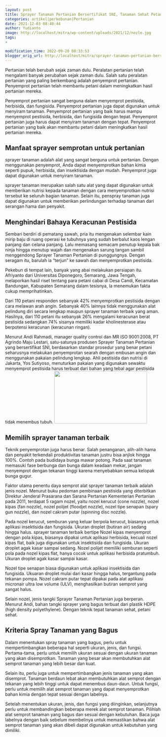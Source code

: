 ```yaml
---
layout: post
title: Sprayer Tanaman Pertanian Bersertifikat SNI, Tanaman Sehat Petani Pun Aman
categories: artikel|perkebunan|Pertanian
date: 2021-12-03 08:40:44
author: Yudianto
image: http://localhost/mitra/wp-content/uploads/2021/12/nozle.jpg
tags:
- 

modification_time: 2022-09-20 08:33:53
blogger_orig_url: http://localhost/mitra/sprayer-tanaman-pertanian-bersertifikat.html
---
```


Pertanian telah berubah sejak zaman dulu. Peralatan pertanian telah mengalami banyak perubahan sejak zaman dulu. Salah satu peralatan pertanian yang paling berkembang adalah penyemprot pertanian. Penyemprot pertanian telah membantu petani dalam meningkatkan hasil pertanian mereka.

Penyemprot pertanian sangat berguna dalam menyemprot pestisida, herbisida, dan fungisida. Penyemprot pertanian juga dapat digunakan untuk menyiram tanaman. Penyemprot pertanian yang baik harus mampu menyemprot pestisida, herbisida, dan fungisida dengan tepat. Penyemprot pertanian juga harus dapat menyiram tanaman dengan tepat. Penyemprot pertanian yang baik akan membantu petani dalam meningkatkan hasil pertanian mereka.
<h2>Manfaat sprayer semprotan untuk pertanian</h2>
sprayer tanaman adalah alat yang sangat berguna untuk pertanian. Dengan menggunakan penyemprot, Anda dapat menyemprotkan bahan kimia seperti pupuk, herbisida, dan insektisida dengan mudah. Penyemprot juga dapat digunakan untuk menyiram tanaman.

sprayer tanaman merupakan salah satu alat yang dapat digunakan untuk memberikan nutrisi kepada tanaman dengan cara menyemprotkan nutrisi tersebut ke seluruh bagian tanaman. Selain itu, penspray tanaman juga dapat digunakan untuk memberikan perlindungan terhadap tanaman dari serangan hama dan penyakit.
<h2>Menghindari Bahaya Keracunan Pestisida</h2>
Sembari berdiri di pematang sawah, pria itu mengenakan selembar kain mirip baju di ruang operasi ke tubuhnya yang sudah berbalut kaos lengan panjang dan celana panjang. Lalu memasang semacam penutup kepala bak ninja hingga menutup wajah dan mengenakan sarung tangan sambil menggendong Sprayer Tanaman Pertanian di punggungnya. Dengan seragam itu, barulah ia “terjun” ke sawah dan menyemprotkan pestisida.

Pekebun di tempat lain, banyak yang abai melakukan persiapan itu. Afriyanto dari Universitas Diponegoro, Semarang, Jawa Tengah, melaporkan hasil riset tentang para petani cabai di Desa Candi, Kecamatan Bandungan, Kabupaten Semarang dalam tesisnya, la menemukan fakta cukup memprihatinkan.

Dari 110 petani responden sebanyak 42% menyemprotkan pestisida dengan cara melawan arah angin. Sebanyak 40% lainnya tidak menggunakan alat pelindung diri secara lengkap maupun sprayer tanaman terbaik yang aman. Hasilnya, dari 110 petani itu sebanyak 26% mengalami keracunan berat pestisida sedangkan 74% sisanya memiliki kadar kholinesterase atau berpotensi keracunan (keracunan ringan).

Menurut Andi Rahmadi, manager quality control dan MR ISO 9001:2008, PT Agrindo Maju Lestari, satu-satunya produsen Sprayer Tanaman Pertanian yang bersertifikat SNI, berdasarkan standar prosedur yang benar petani seharusnya melakukan penyemprotan searah dengan embusan angin dan menggunakan pakaian pelindung lengkap.
Ahli pestisida dan nutrisi di Jakarta, Yos Sutiyoso, menuturkan pakaian yang digunakan sewaktu menyemprot pestisida harus terbuat dari bahan yang tebal agar pestisida tidak menembus tubuh.
<a href="http://127.0.0.1/mitra/wp-content/uploads/2021/12/ptotective.jpg"><img class="aligncenter wp-image-15550 size-medium" src="http://127.0.0.1/mitra/wp-content/uploads/2021/12/ptotective-300x169.jpg" alt="" width="300" height="169" /></a>
<h2 id="Memancing">Memilih sprayer tanaman terbaik</h2>
Teknik penyemprotan juga harus benar. Salah penanganan, alih-alih hama dan penyakit terkendali produktivitas tanaman justru bisa anjlok hingga 100%. Contoh pada budidaya bunga mawar potong. Pada saat tanaman memasuki fase berbunga dan bunga dalam keadaan mekar, jangan menyemprot dengan tekanan tinggi karena menyebabkan semua kelopak bunga gugur.

Faktor utama penentu daya semprot alat sprayer tanaman terbaik adalah jenis nozel. Menurut buku pedoman pembinaan pestisida yang diterbitkan Direktur Jenderal Prasarana dan Sarana Pertanian Kementerian Pertanian pada 2011, terdapat 5 ragam nozel, yaitu nozel kerucut (cone nozzle), nozel kipas (fan nozzle), nozel polijet (floodjet nozzle), nozel tipe senapan (spary gun nozzle), dan nozel cakram putar (spinning disc nozzle).

Pada nozel kerucut, semburan yang keluar berpola kerucut, biasanya untuk aplikasi insektisida dan fungisida. Ukuran droplet (butiran air) sedang hingga halus. sprayer tanaman terbaik bertipe Nozel kipas menyemprot dengan pola kipas, biasanya dipakai untuk aplikasi herbisida, kecuali nozel kipas flat, baik juga digunakan untuk insektisida dan fungisida.
Ukuran droplet agak kasar sampai sedang. Nozel polijet memiliki semburan seperti pola pada nozel kipas flat, hanya cocok untuk aplikasi herbisida pratumbuh. Ukuran droplet agak kasar sampai kasar.

Nozel tipe senapan biasa digunakan untuk aplikasi insektisida dan fungisida. Ukuaran droplet mulai dari kasar hingga halus, tergantung pada tekanan pompa. Nozel cakram putar tepat dipakai pada alat aplikasi micronair ultra low volume (ULV), menghasilkan butiran semprot yang sangat halus.

Selain nozel, jenis tangki Sprayer Tanaman Pertanian juga berperan. Menurut Andi, bahan tangki sprayer yang bagus terbuat dari plastik HDPE (high density polyethylene). Dengan teknik tepat tanaman sehat, petani sehat.
<h2>Kriteria Spray Tanaman yang Bagus</h2>
Dalam menentukan spray tanaman yang bagus, perlu untuk mempertimbangkan beberapa hal seperti ukuran, jenis, dan fungsi. Pertama-tama, perlu untuk memilih ukuran sesuai dengan ukuran tanaman yang akan disemprotkan. Tanaman yang besar akan membutuhkan alat semprot tanaman yang lebih besar dan kuat.

Selain itu, perlu juga untuk mempertimbangkan jenis tanaman yang akan disemprot. Tanaman berdaun lebat akan membutuhkan alat semprot dengan tekanan yang lebih tinggi untuk dapat menembus daun-daun. Untuk fungsi, perlu untuk memilih alat semprot tanaman yang dapat menyemprotkan bahan kimia dengan tepat sesuai dengan labelnya.

Setelah menentukan ukuran, jenis, dan fungsi yang diinginkan, selanjutnya perlu untuk membandingkan beberapa merek alat semprot tanaman. Pilihlah alat semprot tanaman yang bagus dan sesuai dengan kebutuhan. Baca juga labelnya dengan baik sebelum membelinya untuk memastikan bahwa alat semprot tanaman yang akan dibeli dapat digunakan untuk kebutuhan yang dimiliki.
